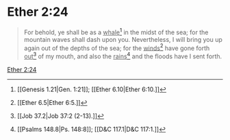 # Ether 2:24

> For behold, ye shall be as a <u>whale</u>[^a] in the midst of the sea; for the mountain waves shall dash upon you. Nevertheless, I will bring you up again out of the depths of the sea; for the <u>winds</u>[^b] have gone forth <u>out</u>[^c] of my mouth, and also the <u>rains</u>[^d] and the floods have I sent forth.

[Ether 2:24](https://www.churchofjesuschrist.org/study/scriptures/bofm/ether/2?lang=eng&id=p24#p24)


[^a]: [[Genesis 1.21|Gen. 1:21]]; [[Ether 6.10|Ether 6:10.]]
[^b]: [[Ether 6.5|Ether 6:5.]]
[^c]: [[Job 37.2|Job 37:2 (2-13).]]
[^d]: [[Psalms 148.8|Ps. 148:8]]; [[D&C 117.1|D&C 117:1.]]
